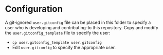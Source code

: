 # Configuration

A git-ignored `user.gitconfig` file can be placed in this folder to specify a
user who is developing and contributing-to this repository.  Copy and modify the
`user.gitconfig_template` file to specify the user:

* `cp user.gitconfig_template user.gitconfig`
* Edit `user.gitconfig` to specify the appropriate user.
